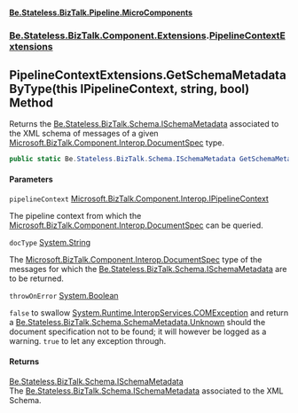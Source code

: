 #### [Be.Stateless.BizTalk.Pipeline.MicroComponents](README.md 'README')
### [Be.Stateless.BizTalk.Component.Extensions](Be.Stateless.BizTalk.Component.Extensions.md 'Be.Stateless.BizTalk.Component.Extensions').[PipelineContextExtensions](PipelineContextExtensions.md 'Be.Stateless.BizTalk.Component.Extensions.PipelineContextExtensions')

## PipelineContextExtensions.GetSchemaMetadataByType(this IPipelineContext, string, bool) Method

Returns the [Be.Stateless.BizTalk.Schema.ISchemaMetadata](https://docs.microsoft.com/en-us/dotnet/api/Be.Stateless.BizTalk.Schema.ISchemaMetadata 'Be.Stateless.BizTalk.Schema.ISchemaMetadata') associated to the XML schema of messages of a given [Microsoft.BizTalk.Component.Interop.DocumentSpec](https://docs.microsoft.com/en-us/dotnet/api/Microsoft.BizTalk.Component.Interop.DocumentSpec 'Microsoft.BizTalk.Component.Interop.DocumentSpec') type.

```csharp
public static Be.Stateless.BizTalk.Schema.ISchemaMetadata GetSchemaMetadataByType(this Microsoft.BizTalk.Component.Interop.IPipelineContext pipelineContext, string docType, bool throwOnError);
```
#### Parameters

<a name='Be.Stateless.BizTalk.Component.Extensions.PipelineContextExtensions.GetSchemaMetadataByType(thisMicrosoft.BizTalk.Component.Interop.IPipelineContext,string,bool).pipelineContext'></a>

`pipelineContext` [Microsoft.BizTalk.Component.Interop.IPipelineContext](https://docs.microsoft.com/en-us/dotnet/api/Microsoft.BizTalk.Component.Interop.IPipelineContext 'Microsoft.BizTalk.Component.Interop.IPipelineContext')

The pipeline context from which the [Microsoft.BizTalk.Component.Interop.DocumentSpec](https://docs.microsoft.com/en-us/dotnet/api/Microsoft.BizTalk.Component.Interop.DocumentSpec 'Microsoft.BizTalk.Component.Interop.DocumentSpec') can be queried.

<a name='Be.Stateless.BizTalk.Component.Extensions.PipelineContextExtensions.GetSchemaMetadataByType(thisMicrosoft.BizTalk.Component.Interop.IPipelineContext,string,bool).docType'></a>

`docType` [System.String](https://docs.microsoft.com/en-us/dotnet/api/System.String 'System.String')

The [Microsoft.BizTalk.Component.Interop.DocumentSpec](https://docs.microsoft.com/en-us/dotnet/api/Microsoft.BizTalk.Component.Interop.DocumentSpec 'Microsoft.BizTalk.Component.Interop.DocumentSpec') type of the messages for which the [Be.Stateless.BizTalk.Schema.ISchemaMetadata](https://docs.microsoft.com/en-us/dotnet/api/Be.Stateless.BizTalk.Schema.ISchemaMetadata 'Be.Stateless.BizTalk.Schema.ISchemaMetadata') are to be returned.

<a name='Be.Stateless.BizTalk.Component.Extensions.PipelineContextExtensions.GetSchemaMetadataByType(thisMicrosoft.BizTalk.Component.Interop.IPipelineContext,string,bool).throwOnError'></a>

`throwOnError` [System.Boolean](https://docs.microsoft.com/en-us/dotnet/api/System.Boolean 'System.Boolean')

`false` to swallow [System.Runtime.InteropServices.COMException](https://docs.microsoft.com/en-us/dotnet/api/System.Runtime.InteropServices.COMException 'System.Runtime.InteropServices.COMException') and return a [Be.Stateless.BizTalk.Schema.SchemaMetadata.Unknown](https://docs.microsoft.com/en-us/dotnet/api/Be.Stateless.BizTalk.Schema.SchemaMetadata.Unknown 'Be.Stateless.BizTalk.Schema.SchemaMetadata.Unknown') should the
            document specification not to be found; it will however be logged as a warning. `true` to let any exception
            through.

#### Returns
[Be.Stateless.BizTalk.Schema.ISchemaMetadata](https://docs.microsoft.com/en-us/dotnet/api/Be.Stateless.BizTalk.Schema.ISchemaMetadata 'Be.Stateless.BizTalk.Schema.ISchemaMetadata')  
The [Be.Stateless.BizTalk.Schema.ISchemaMetadata](https://docs.microsoft.com/en-us/dotnet/api/Be.Stateless.BizTalk.Schema.ISchemaMetadata 'Be.Stateless.BizTalk.Schema.ISchemaMetadata') associated to the XML Schema.